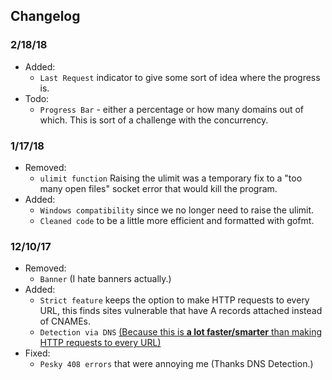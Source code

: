 ## Changelog
### 2/18/18
- Added:
  - `Last Request` indicator to give some sort of idea where the progress is.
- Todo:
  - `Progress Bar` - either a percentage or how many domains out of which. This is sort of a challenge with the concurrency.
### 1/17/18
- Removed:
  - `ulimit function` Raising the ulimit was a temporary fix to a "too many open files" socket error that would kill the program.
- Added:
  - `Windows compatibility` since we no longer need to raise the ulimit.
  - `Cleaned code` to be a little more efficient and formatted with gofmt.
### 12/10/17
- Removed:
  - `Banner` (I hate banners actually.)
- Added:
  - `Strict feature` keeps the option to make HTTP requests to every URL, this finds sites vulnerable that have A records attached instead of CNAMEs.
  - `Detection via DNS` [(Because this is **a lot faster/smarter** than making HTTP requests to every URL)](https://github.com/haccer/subjack/issues/1)
- Fixed:
  - `Pesky 408 errors` that were annoying me (Thanks DNS Detection.)

